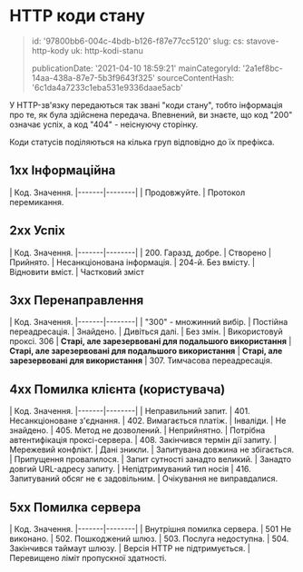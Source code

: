 HTTP коди стану
===============

> id: '97800bb6-004c-4bdb-b126-f87e77cc5120'
> slug:
> 	cs: stavove-http-kody
> 	uk: http-kodi-stanu
> 
> publicationDate: '2021-04-10 18:59:21'
> mainCategoryId: '2a1ef8bc-14aa-438a-87e7-5b3f9643f325'
> sourceContentHash: '6c1da4a7233c1eba531e9336daae5acb'

У HTTP-зв'язку передаються так звані "коди стану", тобто інформація про те, як була здійснена передача. Впевнений, ви знаєте, що код "200" означає успіх, а код "404" - неіснуючу сторінку.

Коди статусів поділяються на кілька груп відповідно до їх префікса.

1хх Інформаційна
--------------

| Код. Значення.
|-------|--------|
| Продовжуйте.
| Протокол перемикання.

2хх Успіх
----------

| Код. Значення.
|-------|--------|
| 200. Гаразд, добре.
| Створено
| Прийнято.
| Несанкціонована інформація.
| 204-й. Без вмісту.
| Відновити вміст.
| Частковий зміст

3xx Перенаправлення
----------------

| Код. Значення.
|-------|--------|
| "300" - множинний вибір.
| Постійна переадресація.
| Знайдено.
| Дивіться далі.
| Без змін.
| Використовуй проксі.
306 | **Старі, але зарезервовані для подальшого використання** | **Старі, але зарезервовані для подальшого використання** | **Старі, але зарезервовані для використання**
| 307. Тимчасова переадресація.

4xx Помилка клієнта (користувача)
-----------------------------

| Код. Значення.
|-------|--------|
| Неправильний запит.
| 401. Несанкціоноване з'єднання.
| 402. Вимагається платіж.
| Інваліди.
| Не знайдено.
| 405. Метод не дозволений.
| Неприйнятно.
| Потрібна автентифікація проксі-сервера.
| 408. Закінчився термін дії запиту.
| Мережевий конфлікт.
| Дані зникли.
| Запитувана довжина не збігається.
| Припущення провалилося.
| Запит сутності занадто великий.
| Занадто довгий URL-адресу запиту.
| Непідтримуваний тип носія
| 416. Запитуваний обсяг не є задовільним.
| Очікування не виправдалися.

5xx Помилка сервера
--------------

| Код. Значення.
|-------|--------|
| Внутрішня помилка сервера.
| 501 Не виконано.
| 502. Пошкоджений шлюз.
| 503. Послуга недоступна.
| 504. Закінчився таймаут шлюзу.
| Версія HTTP не підтримується.
| Перевищено ліміт пропускної здатності.
